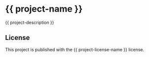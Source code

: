 # {{ project-name }}

{{ project-description }}

## License

This project is published with the {{ project-license-name }} license.